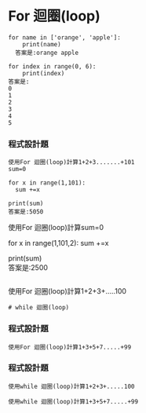 # For 迴圈(loop)
```
for name in ['orange', 'apple']:
	print(name)
  答案是:orange apple

```

```
for index in range(0, 6):
	print(index)
答案是:
0
1
2
3
4
5
```
### 程式設計題
```
使用For 迴圈(loop)計算1+2+3.......+101
sum=0

for x in range(1,101):
  sum +=x
  
print(sum)  
答案是:5050

```
使用For 迴圈(loop)計算sum=0

for x in range(1,101,2):
  sum +=x
  
print(sum)  
答案是:2500

```

```
使用For 迴圈(loop)計算1+2+3+.....100
```
# while 迴圈(loop)
```
### 程式設計題

```
使用For 迴圈(loop)計算1+3+5+7.....+99
```
### 程式設計題
```
使用while 迴圈(loop)計算1+2+3+.....100
```
```
使用while 迴圈(loop)計算1+3+5+7.....+99
```
